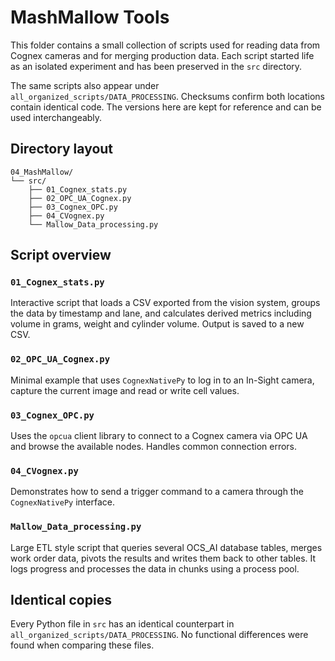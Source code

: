 # MashMallow Tools

This folder contains a small collection of scripts used for reading data from Cognex cameras and for merging production data. Each script started life as an isolated experiment and has been preserved in the `src` directory.

The same scripts also appear under `all_organized_scripts/DATA_PROCESSING`. Checksums confirm both locations contain identical code. The versions here are kept for reference and can be used interchangeably.

## Directory layout

```
04_MashMallow/
└── src/
    ├── 01_Cognex_stats.py
    ├── 02_OPC_UA_Cognex.py
    ├── 03_Cognex_OPC.py
    ├── 04_CVognex.py
    └── Mallow_Data_processing.py
```

## Script overview

### `01_Cognex_stats.py`
Interactive script that loads a CSV exported from the vision system, groups the data by timestamp and lane, and calculates derived metrics including volume in grams, weight and cylinder volume. Output is saved to a new CSV.

### `02_OPC_UA_Cognex.py`
Minimal example that uses `CognexNativePy` to log in to an In-Sight camera, capture the current image and read or write cell values.

### `03_Cognex_OPC.py`
Uses the `opcua` client library to connect to a Cognex camera via OPC UA and browse the available nodes. Handles common connection errors.

### `04_CVognex.py`
Demonstrates how to send a trigger command to a camera through the `CognexNativePy` interface.

### `Mallow_Data_processing.py`
Large ETL style script that queries several OCS_AI database tables, merges work order data, pivots the results and writes them back to other tables. It logs progress and processes the data in chunks using a process pool.

## Identical copies

Every Python file in `src` has an identical counterpart in `all_organized_scripts/DATA_PROCESSING`. No functional differences were found when comparing these files.
